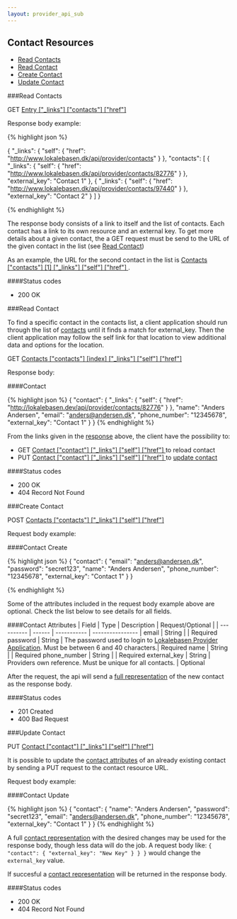 ```yaml
---
layout: provider_api_sub
---
```

## Contact Resources

* [Read Contacts](#read_contacts)
* [Read Contact](#read_contact)
* [Create Contact](#create_contact)
* [Update Contact](#update_contact)

###<a id="read_contacts">Read Contacts</a>

GET [Entry \["_links"\] \["contacts"\] \["href"\] ](/provider_api.html#entry_locations)

Response body example:

{% highlight json %}

{
    "_links": {
        "self": {
            "href": "http://www.lokalebasen.dk/api/provider/contacts"
        }
    },
    "contacts": [
        {
            "_links": {
                "self": {
                    "href": "http://www.lokalebasen.dk/api/provider/contacts/82776"
                }
            },
            "external_key": "Contact 1"
        },
        {
            "_links": {
                "self": {
                    "href": "http://www.lokalebasen.dk/api/provider/contacts/97440"
                }
            },
            "external_key": "Contact 2"
        }
    ]
}

{% endhighlight %}

The response body consists of a link to itself and the list of contacts. Each contact has a link to its own resource and an external key. To get more details about a given contact, the a GET request must be send to the URL of the given contact in the list (see [Read Contact](#read_contact))

As an example, the URL for the second contact in the list is [ Contacts \["contacts"\] \[1\] \["_links"\] \["self"\] \["href"\] ](#read_contacts).

####Status codes
* 200 OK




###<a id="read_contact">Read Contact</a>

To find a specific contact in the contacts list, a client application should
run through the list of [contacts](#contact_list) until it finds a match
for external_key. Then the client application may follow the self link for
that location to view additional data and options for the location.

GET [ Contacts \["contacts"\] \[index\] \["_links"\] \["self"\] \["href"\] ](#contact_list)

Response body:

####<a id="contact">Contact</a>

{% highlight json %}
{
    "contact": {
        "_links": {
            "self": {
                "href": "http://lokalebasen.dev/api/provider/contacts/82776"
            }
        },
        "name": "Anders Andersen",
        "email": "anders@andersen.dk",
        "phone_number": "12345678",
        "external_key": "Contact 1"
    }
}
{% endhighlight %}

From the links given in the [response](#contact) above, the client have the possibility to:

* GET [ Contact \["contact"\] \["_links"\] \["self"\] \["href"\] ](#contact) to reload contact
* PUT [ Contact \["contact"\] \["_links"\] \["self"\] \["href"\] ](#contact) to [update contact](#update_contact)

####Status codes
* 200 OK
* 404 Record Not Found


###<a id="create_contact">Create Contact</a>

POST [ Contacts \["contacts"\] \["_links"\] \["self"\] \["href"\] ](#contact_list)

Request body example:

####<a id="contact_create_request">Contact Create</a>


{% highlight json %}
{
    "contact": {
        "email": "anders@andersen.dk",
        "password": "secret123",
        "name": "Anders Andersen",
        "phone_number": "12345678",
        "external_key": "Contact 1"
    }
}

{% endhighlight %}

Some of the attributes included in the request body example above are optional.
Check the list below to see details for all fields.

####<a id="contact_attributes">Contact Attributes</a>
| Field      | Type   | Description | Request/Optional |
| ---------- | ------ | ----------- | ---------------- |
email        | String |             | Required
password     | String | The password used to login to [Lokalebasen Provider Application](http://www.lokalebasen.dk/login). Must be between 6 and 40 characters.| Required
name         | String |             | Required
phone_number | String |             | Required
external_key | String | Providers own reference. Must be unique for all contacts. | Optional

After the request, the api will send a [full representation](#contact) of the new contact as the response body.

####Status codes
* 201 Created
* 400 Bad Request



###<a id="update_contact">Update Contact</a>

PUT [ Contact \["contact"\] \["_links"\] \["self"\] \["href"\] ](#contact)

It is possible to update the [contact attributes](#contact_attributes) of an already existing contact by sending a PUT request to the contact resource URL.

Request body example:

####<a id="contact_update">Contact Update</a>


{% highlight json %}
{
    "contact": {
        "name": "Anders Andersen",
        "password": "secret123",
        "email": "anders@andersen.dk",
        "phone_number": "12345678",
        "external_key": "Contact 1"
    }
}
{% endhighlight %}

A full [contact representation](#contact) with the desired changes may be
used for the response body, though less data will do the job.
A request body like: `{ "contact": { "external_key": "New Key" } } }` would
change the `external_key` value.

If succesful a [contact representation](#contact) will be returned in the
response body.

####Status codes
* 200 OK
* 404 Record Not Found
